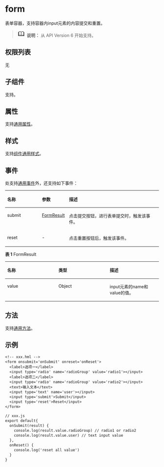 # form<a name="ZH-CN_TOPIC_0000001127284848"></a>

表单容器，支持容器内input元素的内容提交和重置。

>![](../../public_sys-resources/icon-note.gif) **说明：** 
>从 API Version 6 开始支持。

## 权限列表<a name="section11257113618419"></a>

无

## 子组件<a name="section9288143101012"></a>

支持。

## 属性<a name="section2907183951110"></a>

支持[通用属性](js-components-common-attributes.md)。

## 样式<a name="section10683162023215"></a>

支持[组件通用样式](js-components-common-styles.md)。

## 事件<a name="section77341431152917"></a>

处支持[通用事件](js-components-common-events.md)外，还支持如下事件：

<a name="table1180610218398"></a>
<table><thead align="left"><tr id="row8806162153917"><th class="cellrowborder" valign="top" width="22.7022702270227%" id="mcps1.1.4.1.1"><p id="p0807112143914"><a name="p0807112143914"></a><a name="p0807112143914"></a>名称</p>
</th>
<th class="cellrowborder" valign="top" width="16.881688168816883%" id="mcps1.1.4.1.2"><p id="p380752110397"><a name="p380752110397"></a><a name="p380752110397"></a>参数</p>
</th>
<th class="cellrowborder" valign="top" width="60.41604160416041%" id="mcps1.1.4.1.3"><p id="p118071121183910"><a name="p118071121183910"></a><a name="p118071121183910"></a>描述</p>
</th>
</tr>
</thead>
<tbody><tr id="row380713217397"><td class="cellrowborder" valign="top" width="22.7022702270227%" headers="mcps1.1.4.1.1 "><p id="p19132135593918"><a name="p19132135593918"></a><a name="p19132135593918"></a>submit</p>
</td>
<td class="cellrowborder" valign="top" width="16.881688168816883%" headers="mcps1.1.4.1.2 "><p id="p17807152183918"><a name="p17807152183918"></a><a name="p17807152183918"></a><a href="#table195257111418">FormResult</a></p>
</td>
<td class="cellrowborder" valign="top" width="60.41604160416041%" headers="mcps1.1.4.1.3 "><p id="p8807102116392"><a name="p8807102116392"></a><a name="p8807102116392"></a>点击提交按钮，进行表单提交时，触发该事件。</p>
</td>
</tr>
<tr id="row38502504218"><td class="cellrowborder" valign="top" width="22.7022702270227%" headers="mcps1.1.4.1.1 "><p id="p1085019519428"><a name="p1085019519428"></a><a name="p1085019519428"></a>reset</p>
</td>
<td class="cellrowborder" valign="top" width="16.881688168816883%" headers="mcps1.1.4.1.2 "><p id="p108501958427"><a name="p108501958427"></a><a name="p108501958427"></a>-</p>
</td>
<td class="cellrowborder" valign="top" width="60.41604160416041%" headers="mcps1.1.4.1.3 "><p id="p2850758423"><a name="p2850758423"></a><a name="p2850758423"></a>点击重置按钮后，触发该事件。</p>
</td>
</tr>
</tbody>
</table>

**表 1**  FormResult

<a name="table195257111418"></a>
<table><thead align="left"><tr id="row55251211114111"><th class="cellrowborder" valign="top" width="33.33333333333333%" id="mcps1.2.4.1.1"><p id="p2052551119411"><a name="p2052551119411"></a><a name="p2052551119411"></a>名称</p>
</th>
<th class="cellrowborder" valign="top" width="33.33333333333333%" id="mcps1.2.4.1.2"><p id="p2525141116412"><a name="p2525141116412"></a><a name="p2525141116412"></a>类型</p>
</th>
<th class="cellrowborder" valign="top" width="33.33333333333333%" id="mcps1.2.4.1.3"><p id="p55251011134114"><a name="p55251011134114"></a><a name="p55251011134114"></a>描述</p>
</th>
</tr>
</thead>
<tbody><tr id="row352501115412"><td class="cellrowborder" valign="top" width="33.33333333333333%" headers="mcps1.2.4.1.1 "><p id="p15525191113412"><a name="p15525191113412"></a><a name="p15525191113412"></a>value</p>
</td>
<td class="cellrowborder" valign="top" width="33.33333333333333%" headers="mcps1.2.4.1.2 "><p id="p145256112413"><a name="p145256112413"></a><a name="p145256112413"></a>Object</p>
</td>
<td class="cellrowborder" valign="top" width="33.33333333333333%" headers="mcps1.2.4.1.3 "><p id="p1852512118411"><a name="p1852512118411"></a><a name="p1852512118411"></a>input元素的name和value的值。</p>
</td>
</tr>
</tbody>
</table>

## 方法<a name="section2279124532420"></a>

支持[通用方法](js-components-common-methods.md)。

## 示例<a name="section1241545010391"></a>

```
<!-- xxx.hml -->
<form onsubmit='onSubmit' onreset='onReset'>
  <label>选项一</label>
  <input type='radio' name='radioGroup' value='radio1'></input>
  <label>选项二</label>
  <input type='radio' name='radioGroup' value='radio2'></input>
  <text>输入文本</text>
  <input type='text' name='user'></input>
  <input type='submit'>Submit</input>
  <input type='reset'>Reset</input>
</form>
```

```
// xxx.js
export default{
  onSubmit(result) {
    console.log(result.value.radioGroup) // radio1 or radio2
    console.log(result.value.user) // text input value
  },
  onReset() {
    console.log('reset all value')
  }
}
```

